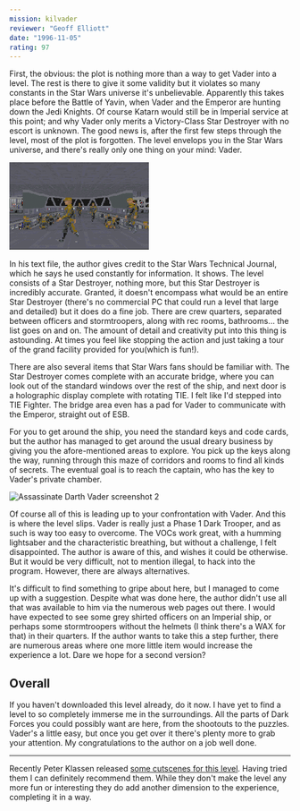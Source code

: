 ```yaml
---
mission: kilvader
reviewer: "Geoff Elliott"
date: "1996-11-05"
rating: 97
---
```


First, the obvious: the plot is nothing more than a way to get Vader into a level. The rest is there to give it some validity but it violates so many constants in the Star Wars universe it's unbelievable. Apparently this takes place before the Battle of Yavin, when Vader and the Emperor are hunting down the Jedi Knights. Of course Katarn would still be in Imperial service at this point; and why Vader only merits a Victory-Class Star Destroyer with no escort is unknown. The good news is, after the first few steps through the level, most of the plot is forgotten. The level envelops you in the Star Wars universe, and there's really only one thing on your mind: Vader.

![Assassinate Darth Vader screenshot 1](./kilvader1.png "The bridge is just one example of the detail and accuracy the author put into this level.")

In his text file, the author gives credit to the Star Wars Technical Journal, which he says he used constantly for information. It shows. The level consists of a Star Destroyer, nothing more, but this Star Destroyer is incredibly accurate. Granted, it doesn't encompass what would be an entire Star Destroyer (there's no commercial PC that could run a level that large and detailed) but it does do a fine job. There are crew quarters, separated between officers and stormtroopers, along with rec rooms, bathrooms... the list goes on and on. The amount of detail and creativity put into this thing is astounding. At times you feel like stopping the action and just taking a tour of the grand facility provided for you(which is fun!).

There are also several items that Star Wars fans should be familiar with. The Star Destroyer comes complete with an accurate bridge, where you can look out of the standard windows over the rest of the ship, and next door is a holographic display complete with rotating TIE. I felt like I'd stepped into TIE Fighter. The bridge area even has a pad for Vader to communicate with the Emperor, straight out of ESB.

For you to get around the ship, you need the standard keys and code cards, but the author has managed to get around the usual dreary business by giving you the afore-mentioned areas to explore. You pick up the keys along the way, running through this maze of corridors and rooms to find all kinds of secrets. The eventual goal is to reach the captain, who has the key to Vader's private chamber.

![Assassinate Darth Vader screenshot 2](./kilvader2.png "\"The Force is with you Katarn... but you are not a Jedi yet.\"")

Of course all of this is leading up to your confrontation with Vader. And this is where the level slips. Vader is really just a Phase 1 Dark Trooper, and as such is way too easy to overcome. The VOCs work great, with a humming lightsaber and the characteristic breathing, but without a challenge, I felt disappointed. The author is aware of this, and wishes it could be otherwise. But it would be very difficult, not to mention illegal, to hack into the program. However, there are always alternatives.

It's difficult to find something to gripe about here, but I managed to come up with a suggestion. Despite what was done here, the author didn't use all that was available to him via the numerous web pages out there. I would have expected to see some grey shirted officers on an Imperial ship, or perhaps some stormtroopers without the helmets (I think there's a WAX for that) in their quarters. If the author wants to take this a step further, there are numerous areas where one more little item would increase the experience a lot. Dare we hope for a second version?

## Overall

If you haven't downloaded this level already, do it now. I have yet to find a level to so completely immerse me in the surroundings. All the parts of Dark Forces you could possibly want are here, from the shootouts to the puzzles. Vader's a little easy, but once you get over it there's plenty more to grab your attention. My congratulations to the author on a job well done.

----------

Recently Peter Klassen released [some cutscenes for this level](/missions/kilvadercut.zip). Having tried them I can definitely recommend them. While they don't make the level any more fun or interesting they do add another dimension to the experience, completing it in a way.